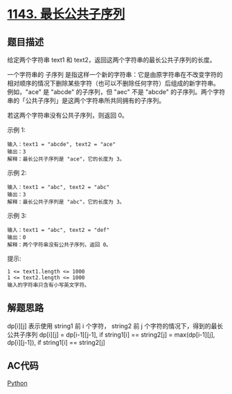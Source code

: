# [1143. 最长公共子序列](https://leetcode-cn.com/problems/longest-common-subsequence/)

## 题目描述

给定两个字符串 text1 和 text2，返回这两个字符串的最长公共子序列的长度。

一个字符串的 子序列 是指这样一个新的字符串：它是由原字符串在不改变字符的相对顺序的情况下删除某些字符（也可以不删除任何字符）后组成的新字符串。
例如，"ace" 是 "abcde" 的子序列，但 "aec" 不是 "abcde" 的子序列。两个字符串的「公共子序列」是这两个字符串所共同拥有的子序列。

若这两个字符串没有公共子序列，则返回 0。

 

示例 1:

    输入：text1 = "abcde", text2 = "ace" 
    输出：3  
    解释：最长公共子序列是 "ace"，它的长度为 3。

示例 2:

    输入：text1 = "abc", text2 = "abc"
    输出：3
    解释：最长公共子序列是 "abc"，它的长度为 3。

示例 3:

    输入：text1 = "abc", text2 = "def"
    输出：0
    解释：两个字符串没有公共子序列，返回 0。


提示:

    1 <= text1.length <= 1000
    1 <= text2.length <= 1000
    输入的字符串只含有小写英文字符。


## 解题思路

dp[i][j] 表示使用 string1 前 i 个字符， string2 前 j 个字符的情况下，得到的最长公共子序列
dp[i][j] = dp[i-1][j-1], if string1[i] == string2[j]
         = max(dp[i-1][j], dp[i][j-1]), if string1[i] == string2[j]
## AC代码

[Python](1143.py)